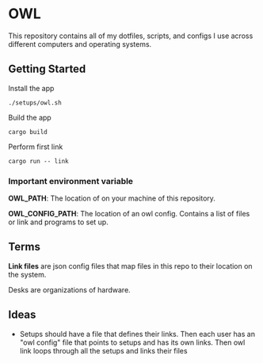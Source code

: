 # OWL

This repository contains all of my dotfiles, scripts, and configs I use across different computers and operating systems. 


## Getting Started

Install the app
```
./setups/owl.sh
```

Build the app
```
cargo build
```

Perform first link
```
cargo run -- link
```

### Important environment variable

**OWL_PATH**: The location of on your machine of this repository. 

**OWL_CONFIG_PATH**: The location of an owl config. Contains a list of files or link and programs to set up.

## Terms
**Link files** are json config files that map files in this repo to their location on the system.

Desks are organizations of hardware.


## Ideas
- Setups should have a file that defines their links. Then each user has an "owl config" file that points to setups and has its own links. Then owl link loops through all the setups and links their files

